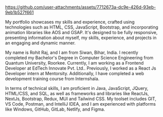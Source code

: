 https://github.com/user-attachments/assets/7712673a-dc9e-426d-93eb-9eb1b527f661

My portfolio showcases my skills and experience, crafted using technologies such as HTML, CSS, JavaScript, Bootstrap, and incorporating animation libraries like AOS and GSAP. It's designed to be fully responsive, presenting information about myself, my skills, experience, and projects in an engaging and dynamic manner.

My name is Rohit Raj, and I am from Siwan, Bihar, India. I recently completed my Bachelor's Degree in Computer Science Engineering from Quantum University, Roorkee. Currently, I am working as a Frontend Developer at EdTech Innovate Pvt. Ltd.. Previously, I worked as a React Js Developer intern at Mentorsity. Additionally, I have completed a web development training course from Internshala.

In terms of technical skills, I am proficient in Java, JavaScript, JQuery, HTML/CSS, and SQL, as well as frameworks and libraries like ReactJs, NextJs, Bootstrap, Redux, MUI and Tailwind CSS. My toolset includes GIT, VS Code, Postman, and IntelliJ IDEA, and I am experienced with platforms like Windows, GitHub, GitLab, Netlify, and Figma.
